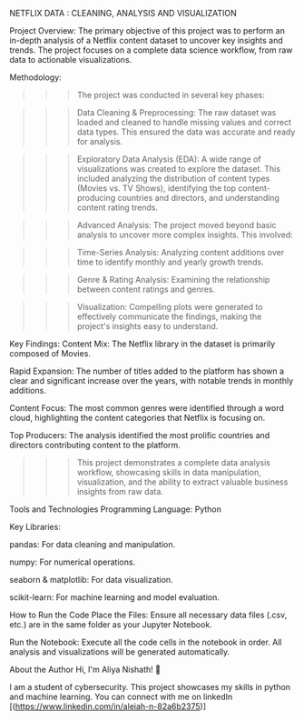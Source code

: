 NETFLIX DATA : CLEANING, ANALYSIS AND VISUALIZATION

Project Overview:
The primary objective of this project was to perform an in-depth analysis of a Netflix content dataset to uncover key insights and trends. The project focuses on a complete data science workflow, from raw data to actionable visualizations.

Methodology:
>>> The project was conducted in several key phases:

>>> Data Cleaning & Preprocessing: The raw dataset was loaded and cleaned to handle missing values and correct data types. This ensured the data was accurate and ready for analysis.

>>> Exploratory Data Analysis (EDA): A wide range of visualizations was created to explore the dataset. This included analyzing the distribution of content types (Movies vs. TV Shows), identifying the top content-producing countries and directors, and understanding content rating trends.

>>> Advanced Analysis: The project moved beyond basic analysis to uncover more complex insights. This involved:

>>> Time-Series Analysis: Analyzing content additions over time to identify monthly and yearly growth trends.

>>> Genre & Rating Analysis: Examining the relationship between content ratings and genres.

>>> Visualization: Compelling plots were generated to effectively communicate the findings, making the project's insights easy to understand.

Key Findings:
Content Mix: The Netflix library in the dataset is primarily composed of Movies.

Rapid Expansion: The number of titles added to the platform has shown a clear and significant increase over the years, with notable trends in monthly additions.

Content Focus: The most common genres were identified through a word cloud, highlighting the content categories that Netflix is focusing on.

Top Producers: The analysis identified the most prolific countries and directors contributing content to the platform.

>>> This project demonstrates a complete data analysis workflow, showcasing skills in data manipulation, visualization, and the ability to extract valuable business insights from raw data.

Tools and Technologies
Programming Language: Python

Key Libraries:

pandas: For data cleaning and manipulation.

numpy: For numerical operations.

seaborn & matplotlib: For data visualization.

scikit-learn: For machine learning and model evaluation.


How to Run the Code
Place the Files: Ensure all necessary data files (.csv, etc.) are in the same folder as your Jupyter Notebook.

Run the Notebook: Execute all the code cells in the notebook in order. All analysis and visualizations will be generated automatically.

About the Author
Hi, I'm Aliya Nishath! 👋

I am a student of cybersecurity. This project showcases my skills in python and machine learning. You can connect with me on linkedIn [(https://www.linkedin.com/in/aleiah-n-82a6b2375)]
